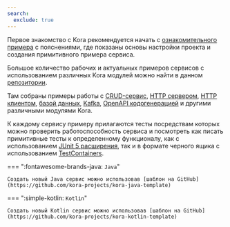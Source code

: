 ```yaml
---
search:
  exclude: true
---
```


Первое знакомство с Kora рекомендуется начать с [ознакомительного примера](hello-world.md) с пояснениями, 
где показаны основы настройки проекта и создания примитивного примера сервиса.

Большое количество рабочих и актуальных примеров сервисов с использованием различных Kora модулей можно найти в данном 
[репозитории](https://github.com/kora-projects/kora-examples).

Там собраны примеры работы с 
[CRUD-сервис](https://github.com/kora-projects/kora-examples/tree/master/kora-java-crud),
[HTTP сервером](https://github.com/kora-projects/kora-examples/tree/master/kora-java-http-server), 
[HTTP клиентом](https://github.com/kora-projects/kora-examples/tree/master/kora-java-http-client),
[базой данных](https://github.com/kora-projects/kora-examples/tree/master/kora-java-database-jdbc), 
[Kafka](https://github.com/kora-projects/kora-examples/tree/master/kora-java-kafka), 
[OpenAPI кодогенерацией](https://github.com/kora-projects/kora-examples/tree/master/kora-java-openapi-generator-http-client) 
и другими различными модулями Kora.

К каждому сервису примеру прилагаются тесты посредствам которых можно проверить работоспособность сервиса и
посмотреть как писать примитивные тесты к определенному функционалу, как с использованием 
[JUnit 5 расширения](https://github.com/kora-projects/kora-examples/blob/master/kora-java-crud/src/test/java/ru/tinkoff/kora/example/crud/ComponentTests.java), 
так и в формате черного ящика с использованием 
[TestContainers](https://github.com/kora-projects/kora-examples/blob/master/kora-java-crud/src/test/java/ru/tinkoff/kora/example/crud/BlackBoxTests.java).

=== ":fontawesome-brands-java: `Java`"

    Создать новый Java сервис можно использовав [шаблон на GitHub](https://github.com/kora-projects/kora-java-template)

=== ":simple-kotlin: `Kotlin`"

    Создать новый Kotlin сервис можно использовав [шаблон на GitHub](https://github.com/kora-projects/kora-kotlin-template)
